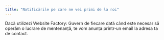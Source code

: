 ```yaml
---
title: "Notificările pe care ne vei primi de la noi"
---
```


Dacă utilizezi Website Factory: Guvern de fiecare dată când este necesar să
operăm o lucrare de mentenanță, te vom anunța printr-un email la adresa
ta de contact. 
